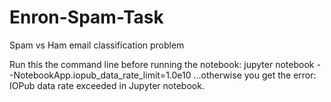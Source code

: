 # Enron-Spam-Task
Spam vs Ham email classification problem

Run this the command line before running the notebook: jupyter notebook --NotebookApp.iopub_data_rate_limit=1.0e10
...otherwise you get the error: IOPub data rate exceeded in Jupyter notebook.
